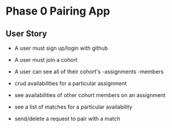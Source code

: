 # Phase 0 Pairing App

## User Story
- A user must sign up/login with github
- A user must join a cohort

- A user can see all of their cohort's 
  -assignments
  -members

- crud availabilities for a particular assignment
- see availabilities of other cohort members on an assignment

- see a list of matches for a particular availability

- send/delete a request to pair with a match





